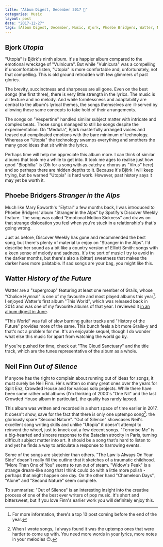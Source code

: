 ```yaml
---
title: "Album Digest, December 2017 📀"
categories: Music
layout: post
date: "2017-12-27"
tags: [Album Digest, December, Music, Bjork, Phoebe Bridgers, Watter, Neil Finn, Seventeen]
---
```


## Bjork *Utopia*

"Utopia" is Björk's ninth album. It's a happier album compared to the emotional wreckage of "Vulnicura". But while "Vulnicura" was a compelling if uncomfortable listen, "Utopia" is more comfortable and, unfortunately, not that compelling. This is old ground retrodden with few glimmers of past glories.

The brevity, succinctness and sharpness are all gone. Even on the best songs (the first three), there is very little strength in the lyrics. The music is all texture and no melody. And while formlessness and adaptability are central to the album's lyrical themes, the songs themselves are ill-served by allowing these same concepts to take hold of their arrangements.

The songs on "Vespertine" handled similar subject matter with intricate and complex beats. Those songs managed to still *be* songs despite the experimentation. On "Medulla", Björk masterfully arranged voices and teased out complicated emotions with the bare minimum of technology. Whereas on "Utopia" the technology swamps everything and smothers the many good ideas that sit within the lyrics.

Perhaps time will help me appreciate this album more. I can think of similar albums that took me a while to get into. It took me ages to realise just how good "Biophilia" is (Oh for a song with as catchy a chorus as "Virus" here) and so perhaps there are hidden depths to it. Because it's Björk I will keep trying, but be warned "Utopia" is hard work. However, past history says it may yet be worth it.

## Phoebe Bridgers *Stranger in the Alps*

Much like Mary Epworth's "Elytral" a few months back, I was introduced to Phoebe Bridgers' album "Stranger in the Alps" by Spotify's Discover Weekly feature. The song was called "Emotional Motion Sickness" and draws on that strange dislocation you feel when you're stuck in a relationship's that's going wrong.

Just as before, Discover Weekly has gone and recommended the best song, but there's plenty of material to enjoy on "Stranger in the Alps". I'd describe her sound as a bit like a country version of Elliott Smith: songs with a keen sense of melody and sadness. It's the sort of music I try to avoid in the darker months, but there's also a (bitter) sweetness that makes the darker hues more palatable. If sad songs are your bag, you might like this.

## Watter *History of the Future*

Watter are a "supergroup" featuring at least one member of Grails, whose "Chalice Hymnal" is one of my favourite and most played albums this year[^1]. I enjoyed Watter's first album "This World", which was released back in 2014 and was one of my favourite albums of that year. I reviewed it [in an album digest in June](album-digest-june-2014).

"This World" was full of slow burning guitar tracks and "History of the Future" provides more of the same. This bunch feels a bit more Grails-y and that's not a problem for me. It's an enjoyable sequel, though I do wonder what else this music for apart from watching the world go by. 

If you're pushed for time, check out "The Cloud Sanctuary" and the title track, which are the tunes representative of the album as a whole.

## Neil Finn *Out of Silence*

If anyone has the right to complain about running out of ideas for songs, it must surely be Neil Finn. He's written so many great ones over the years for Split Enz, Crowded House and for various solo projects. While there have been some rather odd albums (I'm thinking of 2000's "One Nil" and the last Crowded House album in particular), the quality has rarely lapsed.

This album was written and recorded in a short space of time earlier in 2017. It doesn't show, save for the fact that there is only one uptempo song[^2]: the gloriously spare "Second Nature". "Out of Silence" showcases Neil's excellent song writing skills and unlike "Utopia" it doesn't attempt to reinvent the wheel, just to knock out a few decent songs. "Terrorise Me" is a big-hearted and sincere response to the Bataclan atrocity in Paris, turning difficult subject matter into art. It should be a song that's hard to listen to and yet he finds a way to articulate a response to harrowing events. 

Some of the songs are sketchier than others. "The Law is Always On Your Side" doesn't really fill the outline that it sketches of a traumatic childhood. "More Than One of You" seems to run out of steam. "Widow's Peak" is a strange dream-like song that I think could do with a little more polish - perhaps that might happen one day. On the other hand "Chameleon Days", "Alone" and "Second Nature" seem complete.

To summarise: "Out of Silence" is an interesting insight into the creative process of one of the best ever writers of pop music. It's short and bittersweet, but if you love Finn's earlier work you will definitely enjoy this.

[^1]: For more information, there's a top 10 post coming before the end of the year.
[^2]: When I wrote songs, I always found it was the uptempo ones that were harder to come up with. You need more words in your lyrics, more notes in your melodies &#x1f609;.